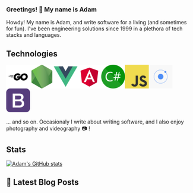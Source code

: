 ### Greetings! 👋 My name is Adam

Howdy! My name is Adam, and write software for a living (and sometimes for fun). I've been engineering solutions since 1999 in a plethora of tech stacks and languages.

## Technologies

<img align="left" alt="Go" src="go.png" width="64" />
<img align="left" alt="NodeJS" src="nodejs.png" width="64" />
<img align="left" alt="VueJS" src="vue.png" width="64" />
<img align="left" alt="Angular" src="angular.png" width="64" />
<img align="left" alt="C#" src="csharp.png" width="64" />
<img align="left" alt="JavaScript" src="javascript.png" width="64" />
<img align="left" alt="Ionic" src="ionic.png" width="64" />
<img alt="Bootstrap" src="bootstrap.png" width="64" />

... and so on. Occasionaly I write about writing software, and I also enjoy photography and videography 📷 !

## Stats

[![Adam's GitHub stats](https://github-readme-stats.vercel.app/api?username=adampresley)](https://github.com/anuraghazra/github-readme-stats)

## 📕 Latest Blog Posts
<!-- BLOG-POST-LIST:START -->
<!-- BLOG-POST-LIST:END -->

<!--
**adampresley/adampresley** is a ✨ _special_ ✨ repository because its `README.md` (this file) appears on your GitHub profile.

Here are some ideas to get you started:

- 🔭 I’m currently working on ...
- 🌱 I’m currently learning ...
- 👯 I’m looking to collaborate on ...
- 🤔 I’m looking for help with ...
- 💬 Ask me about ...
- 📫 How to reach me: ...
- 😄 Pronouns: ...
- ⚡ Fun fact: ...
-->
